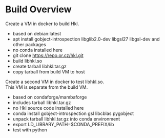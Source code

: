 # Build Overview

Create a VM in docker to build Hkl.

- based on debian:latest
- apt install gobject-introspection libglib2.0-dev libgsl27 libgsl-dev and other packages
- no conda installed here
- git clone https://repo.or.cz/hkl.git
- build libhkl.so
- create tarball libhkl.tar.gz
- copy tarball from build VM to host

Create a second VM in docker to test libhkl.so.  
This VM is separate from the build VM.

- based on condaforge/mambaforge
- includes tarball libhkl.tar.gz
- no Hkl source code installed here
- conda install gobject-introspection gsl libcblas pygobject
- unpack tarball libhkl.tar.gz into conda environment
- export LD_LIBRARY_PATH=$CONDA_PREFIX/lib
- test with python
